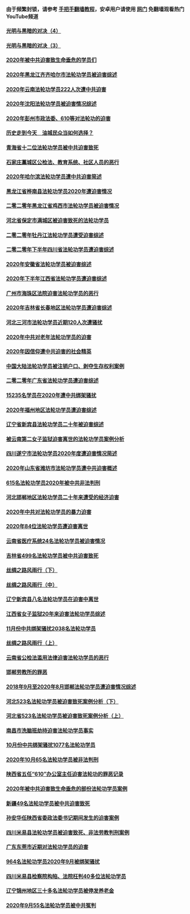 #### 由于频繁封锁，请参考 [手把手翻墙教程](https://github.com/gfw-breaker/guides/wiki/)，安卓用户请使用 [网门](https://github.com/gfw-breaker/nogfw/blob/master/dl.md?t=02011500) 免翻墙观看热门YouTube频道 

#### [光明与黑暗的对决（4）](../pages/328/419141.md?t=02011500) 

#### [光明与黑暗的对决（3）](../pages/328/419140.md?t=02011500) 

#### [2020年被中共迫害致生命垂危的学员们](../pages/328/419132.md?t=02011500) 

#### [2020年黑龙江齐齐哈尔市法轮功学员被迫害综述](../pages/328/419175.md?t=02011500) 

#### [2020年云南法轮功学员222人次遭中共迫害](../pages/328/419130.md?t=02011500) 

#### [2020年沈阳法轮功学员被迫害情况综述](../pages/328/419088.md?t=02011500) 

#### [2020年彭州市政法委、610等对法轮功的迫害](../pages/328/419092.md?t=02011500) 

#### [历史走到今天　油城民众当如何选择？](../pages/328/419084.md?t=02011500) 

#### [青海省十二位法轮功学员被中共迫害致死](../pages/328/419002.md?t=02011500) 

#### [石家庄藁城区公检法、教育系统、社区人员的恶行](../pages/328/419000.md?t=02011500) 

#### [2020年哈尔滨法轮功学员遭中共迫害简述](../pages/328/418966.md?t=02011500) 

#### [黑龙江省桦南县法轮功学员2020年遭迫害情况](../pages/328/418993.md?t=02011500) 

#### [二零二零年黑龙江省鸡西市法轮功学员被迫害情况](../pages/328/418957.md?t=02011500) 

#### [河北省保定市满城区被迫害致死的法轮功学员](../pages/328/418806.md?t=02011500) 

#### [二零二零年牡丹江法轮功学员遭受迫害综述](../pages/328/418822.md?t=02011500) 

#### [二零二零年下半年四川省法轮功学员遭迫害综述](../pages/328/418762.md?t=02011500) 

#### [2020年安徽省法轮功学员被迫害综述](../pages/328/418751.md?t=02011500) 

#### [2020年下半年江西省法轮功学员遭迫害综述](../pages/328/418732.md?t=02011500) 

#### [广州市海珠区法院迫害法轮功学员的恶行](../pages/328/418722.md?t=02011500) 

#### [2020年吉林省长春地区法轮功学员遭迫害综述](../pages/328/418422.md?t=02011500) 

#### [河北三河市法轮功学员近期120人次遭骚扰](../pages/328/418620.md?t=02011500) 

#### [2020年中共对老年法轮功学员的迫害](../pages/328/418627.md?t=02011500) 

#### [2020年因信仰遭中共迫害的社会精英](../pages/328/418601.md?t=02011500) 

#### [中国大陆法轮功学员被注销户口、剥夺生存权利案例](../pages/328/418575.md?t=02011500) 

#### [二零二零年广东省法轮功学员遭迫害综述](../pages/328/418452.md?t=02011500) 

#### [15235名学员在2020年遭中共绑架骚扰](../pages/328/418447.md?t=02011500) 

#### [2020年福州地区法轮功学员遭迫害综述](../pages/328/418352.md?t=02011500) 

#### [辽宁省新宾县法轮功学员二十年被迫害综述](../pages/328/418318.md?t=02011500) 

#### [被云南第二女子监狱迫害离世的法轮功学员案例分析](../pages/328/417986.md?t=02011500) 

#### [四川遂宁市法轮功学员2020年度遭迫害情况简述](../pages/328/418083.md?t=02011500) 

#### [2020年山东省潍坊市法轮功学员遭中共迫害概述](../pages/328/418128.md?t=02011500) 

#### [615名法轮功学员2020年被中共非法判刑](../pages/328/418123.md?t=02011500) 

#### [河北邯郸地区法轮功学员二十年来遭受的经济迫害](../pages/328/417554.md?t=02011500) 

#### [2020年中共对法轮功学员的暴力迫害](../pages/328/416854.md?t=02011500) 

#### [2020年84位法轮功学员遭迫害离世](../pages/328/416947.md?t=02011500) 

#### [云南省医疗系统24名法轮功学员被迫害情况](../pages/328/416978.md?t=02011500) 

#### [吉林省499名法轮功学员被中共迫害致死](../pages/328/416519.md?t=02011500) 

#### [丝绸之路风雨行（下）](../pages/328/416166.md?t=02011500) 

#### [丝绸之路风雨行（中）](../pages/328/416165.md?t=02011500) 

#### [辽宁新宾县八名法轮功学员在迫害中离世](../pages/328/416383.md?t=02011500) 

#### [江西省女子监狱20年来迫害法轮功学员综述](../pages/328/416327.md?t=02011500) 

#### [11月份中共绑架骚扰2038名法轮功学员](../pages/328/416210.md?t=02011500) 

#### [丝绸之路风雨行（上）](../pages/328/416167.md?t=02011500) 

#### [云南省公检法滥用法律迫害法轮功学员的恶行](../pages/328/416012.md?t=02011500) 

#### [邯郸劳教所的罪恶](../pages/328/415894.md?t=02011500) 

#### [2018年9月至2020年8月邯郸法轮功学员遭迫害情况综述](../pages/328/415563.md?t=02011500) 

#### [河北523名法轮功学员被迫害致死案例分析（下）](../pages/328/414942.md?t=02011500) 

#### [河北省523名法轮功学员被迫害致死案例分析（上）](../pages/328/414941.md?t=02011500) 

#### [南昌市洗脑班劫持迫害法轮功学员事实](../pages/328/415048.md?t=02011500) 

#### [10月份中共绑架骚扰1077名法轮功学员](../pages/328/414995.md?t=02011500) 

#### [2020年10月65名法轮功学员被非法判刑](../pages/328/414617.md?t=02011500) 

#### [陕西省五任“610”办公室主任迫害法轮功的罪恶记录](../pages/328/414486.md?t=02011500) 

#### [2020年被中共迫害致生命垂危的部份法轮功学员案例](../pages/328/414427.md?t=02011500) 

#### [新疆49名法轮功学员被中共迫害致死](../pages/328/414290.md?t=02011500) 

#### [孙安华任陕西省委政法委书记期间发生的迫害案例](../pages/328/414015.md?t=02011500) 

#### [四川米易县法轮功学员被迫害致死、非法劳教判刑案例](../pages/328/413847.md?t=02011500) 

#### [广东东莞市近期对法轮功学员的迫害](../pages/328/413888.md?t=02011500) 

#### [964名法轮功学员2020年9月被绑架骚扰](../pages/328/413838.md?t=02011500) 

#### [四川米易县检察院构陷、法院枉判40多位法轮功学员](../pages/328/413691.md?t=02011500) 

#### [辽宁锦州地区三十多名法轮功学员被停发养老金](../pages/328/413687.md?t=02011500) 

#### [2020年9月55名法轮功学员被中共冤判](../pages/328/413572.md?t=02011500) 

